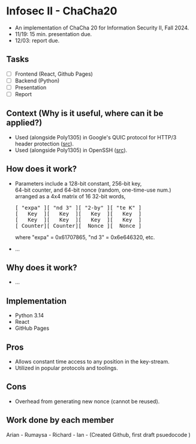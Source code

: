 # Infosec II - ChaCha20
- An implementation of ChaCha 20 for Information Security II, Fall 2024.
- 11/19: 15 min. presentation due.
- 12/03: report due.

## Tasks
- [ ] Frontend (React, Github Pages)
- [ ] Backend (Python)
- [ ] Presentation
- [ ] Report

## Context (Why is it useful, where can it be applied?)
- Used (alongside Poly1305) in Google's QUIC protocol for HTTP/3 <br/>
  header protection ([src](https://datatracker.ietf.org/doc/html/rfc9001#section-5.4.4)).
- Used (alongside Poly1305) in OpenSSH 
  ([src](https://github.com/openssh/openssh-portable/blob/master/PROTOCOL.chacha20poly1305)).

## How does it work?
- Parameters include a 128-bit constant, 256-bit key, <br/>
  64-bit counter, and 64-bit nonce (random, one-time-use num.) <br/>
  arranged as a 4x4 matrix of 16 32-bit words,
  <pre>
  [ "expa" ][ "nd 3" ][ "2-by" ][ "te K" ]
  [   Key  ][   Key  ][   Key  ][   Key  ]
  [   Key  ][   Key  ][   Key  ][   Key  ]
  [ Counter][ Counter][  Nonce ][  Nonce ]
  </pre>
  where "expa" = 0x61707865, "nd 3" = 0x6e646320, etc.

- ...

## Why does it work?
- ...

## Implementation
- Python 3.14
- React
- GitHub Pages

## Pros
- Allows constant time access to any position in the key-stream.
- Utilized in popular protocols and toolings.

## Cons
- Overhead from generating new nonce (cannot be reused).

## Work done by each member
Arian - 
Rumaysa - 
Richard - 
Ian - (Created Github, first draft psuedocode )
